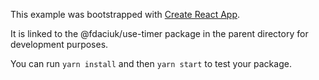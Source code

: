 This example was bootstrapped with [Create React App](https://github.com/facebook/create-react-app).

It is linked to the @fdaciuk/use-timer package in the parent directory for development purposes.

You can run `yarn install` and then `yarn start` to test your package.
